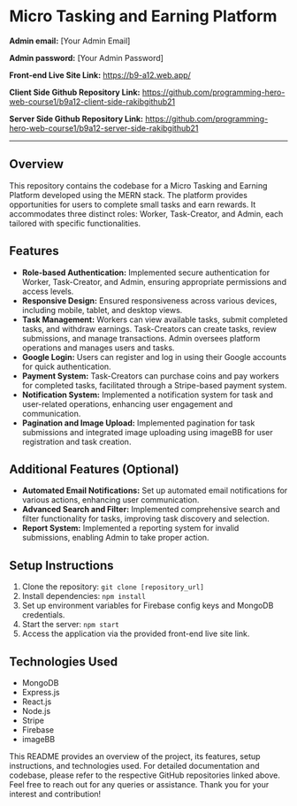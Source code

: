 # Micro Tasking and Earning Platform

**Admin email:** [Your Admin Email]

**Admin password:** [Your Admin Password]

**Front-end Live Site Link:** https://b9-a12.web.app/

**Client Side Github Repository Link:** https://github.com/programming-hero-web-course1/b9a12-client-side-rakibgithub21

**Server Side Github Repository Link:** https://github.com/programming-hero-web-course1/b9a12-server-side-rakibgithub21

---

## Overview
This repository contains the codebase for a Micro Tasking and Earning Platform developed using the MERN stack. The platform provides opportunities for users to complete small tasks and earn rewards. It accommodates three distinct roles: Worker, Task-Creator, and Admin, each tailored with specific functionalities.

## Features
- **Role-based Authentication:** Implemented secure authentication for Worker, Task-Creator, and Admin, ensuring appropriate permissions and access levels.
- **Responsive Design:** Ensured responsiveness across various devices, including mobile, tablet, and desktop views.
- **Task Management:** Workers can view available tasks, submit completed tasks, and withdraw earnings. Task-Creators can create tasks, review submissions, and manage transactions. Admin oversees platform operations and manages users and tasks.
- **Google Login:** Users can register and log in using their Google accounts for quick authentication.
- **Payment System:** Task-Creators can purchase coins and pay workers for completed tasks, facilitated through a Stripe-based payment system.
- **Notification System:** Implemented a notification system for task and user-related operations, enhancing user engagement and communication.
- **Pagination and Image Upload:** Implemented pagination for task submissions and integrated image uploading using imageBB for user registration and task creation.

## Additional Features (Optional)
- **Automated Email Notifications:** Set up automated email notifications for various actions, enhancing user communication.
- **Advanced Search and Filter:** Implemented comprehensive search and filter functionality for tasks, improving task discovery and selection.
- **Report System:** Implemented a reporting system for invalid submissions, enabling Admin to take proper action.

## Setup Instructions
1. Clone the repository: `git clone [repository_url]`
2. Install dependencies: `npm install`
3. Set up environment variables for Firebase config keys and MongoDB credentials.
4. Start the server: `npm start`
5. Access the application via the provided front-end live site link.

## Technologies Used
- MongoDB
- Express.js
- React.js
- Node.js
- Stripe
- Firebase
- imageBB



This README provides an overview of the project, its features, setup instructions, and technologies used. For detailed documentation and codebase, please refer to the respective GitHub repositories linked above. Feel free to reach out for any queries or assistance. Thank you for your interest and contribution!
